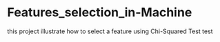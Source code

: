 # Features_selection_in-Machine
this project illustrate how to select a feature using Chi-Squared Test test
